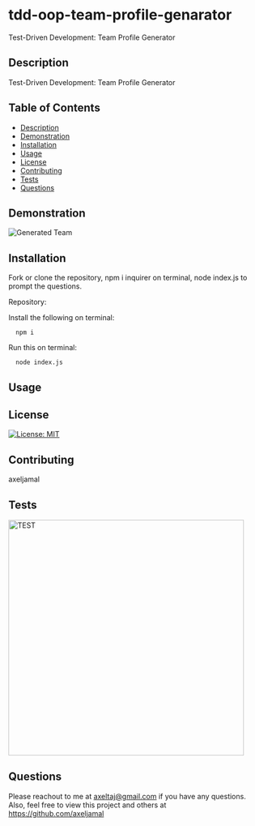 # tdd-oop-team-profile-genarator
Test-Driven Development: Team Profile Generator

  ## Description
  Test-Driven Development: Team Profile Generator
  
  ## Table of Contents
  * [Description](#description)
  * [Demonstration](#demonstration)
  * [Installation](#installation)
  * [Usage](#usage)
  * [License](#license)
  * [Contributing](#contributing)
  * [Tests](#tests)
  * [Questions](#questions)
  
  ## Demonstration


![Generated Team](https://user-images.githubusercontent.com/119621308/223402724-05682ffb-a744-417d-bb66-dd37e3e257c7.png)


  
  
  ## Installation
  
  Fork or clone the repository, npm i inquirer on terminal, node index.js to prompt the questions.
  
  Repository:
  
  
      
      
      
  Install the following on terminal:
  
  
      npm i
      
      
  Run this on terminal:
  
  
      node index.js
      
  
  ## Usage
  


  ## License
  [![License: MIT](https://img.shields.io/badge/License-MIT-yellow.svg)](https://opensource.org/licenses/MIT)
  
  ## Contributing
  axeljamal
  
  ## Tests
  
  <img width="465" alt="TEST" src="https://user-images.githubusercontent.com/119621308/223402579-d1e2bd67-b409-44be-99d9-6c25f0aa9b5a.png">

  
  ## Questions
  Please reachout to me at axeltaj@gmail.com if you have any questions.
  Also, feel free to view this project and others at https://github.com/axeljamal
